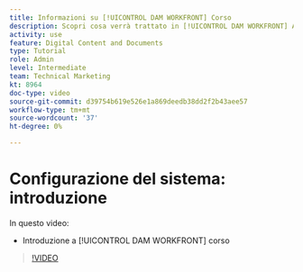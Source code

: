 ```yaml
---
title: Informazioni su [!UICONTROL DAM WORKFRONT] Corso
description: Scopri cosa verrà trattato in [!UICONTROL DAM WORKFRONT] Amministratore, Parte 1 Corso di configurazione del sistema.
activity: use
feature: Digital Content and Documents
type: Tutorial
role: Admin
level: Intermediate
team: Technical Marketing
kt: 8964
doc-type: video
source-git-commit: d39754b619e526e1a869deedb38dd2f2b43aee57
workflow-type: tm+mt
source-wordcount: '37'
ht-degree: 0%

---
```


# Configurazione del sistema: introduzione

In questo video:

* Introduzione a [!UICONTROL DAM WORKFRONT] corso

>[!VIDEO](https://video.tv.adobe.com/v/335227/?quality=12)

<!-- Learn more graphic & links to documentation articles
* Accessing help for Workfront DAM
* Workfront DAM within Workfront
-->
